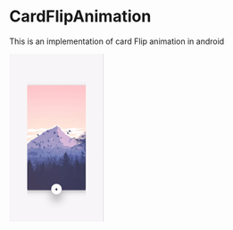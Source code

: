 # CardFlipAnimation
This is an implementation of card Flip animation in android

<img src="images/anim.gif" height="300"/>
